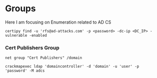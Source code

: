 # Groups

Here I am focusing on Enumeration related to AD CS&#x20;



```
certipy find -u 'rfs@ad-attacks.com' -p <password> -dc-ip <DC_IP> -vulnerable -enabled
```

### Cert Publishers Group

```
net group "Cert Publishers" /domain
```

```
crackmapexec ldap 'domaincontroller' -d 'domain' -u 'user' -p 'password' -M adcs
```
